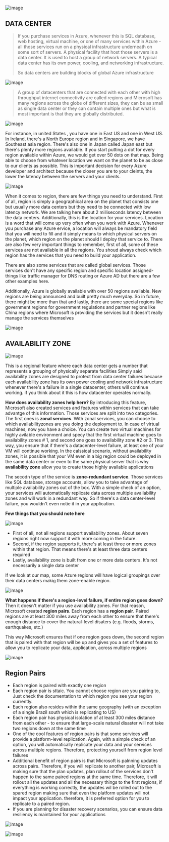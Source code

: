 ![image](https://github.com/user-attachments/assets/06c7c4cb-2d6e-4d96-aa32-f06e0fa459b5)


## DATA CENTER
> If you purchase services in Azure, whenever this is SQL database, web hosting, virtual machine, or one of many services within Azure - all those services run on a physical infrastructure underneath on some sort of servers. A physical facility that host those servers is a data center. It is used to host a group of network servers. A typical data center has its own power, cooling, and networking infrastructure.
>
> So data centers are building blocks of global Azure infrastructure

![image](https://github.com/user-attachments/assets/3b75260d-4e6f-4919-b590-ae19027b9ba3)

> A group of datacenters that are connected with each other with high throughput internet connectivity are called regions and Microsoft has many regions across the globe of different sizes, they can be as small as single data center or they can contain multiple ones but what is most important is that they are globally distributed.

![image](https://github.com/user-attachments/assets/ad59caf8-f491-425b-89b6-ab6cf94cee8d)

For instance, in united States , you have one in East US and one in West US. In Ireland, there's a North Europe region and in Singapore, we have Southeast asia region. There's also one in Japan  called Japan east but there's plenty more regions available. If you start putting a dot for every region available within Azure, we would get over 50 dots on that map. Being able to choose from whatever location we want on the planet to be as close to our clients as possible. This is important decision for every Azure developer and architect because the closer you are to your cleints, the lower the latency between the servers and your clients.

![image](https://github.com/user-attachments/assets/7bf2094a-01cd-496a-b16d-eb82619a7768)

When it comes to region, there are few things you need to understand. First of all, region is simply a geographical area on the planet that consists one but usually more data centers but they need to be connected with low latency network. We are talking here about 2 milliseconds latency between the data centers.
Additionally, this is the location for your services. Location is a word that will come up very often when you work with Azure. Whenever you purchase any Azure ervice, a location will always be mandatory field that you will need to fill and it simply means to which physical servers on the planet, which region on the planet should I deploy that service to.
There are also few very important things to remember, first of all, some of these services are not available in all the regions. You shoud always check which region has the services that you need to build your application.

There are also some services that are called global services. Those services don't have any specific region and specific location assigned- things like traffic manager for DNS routing or Azure AD but there are a few other examples  here. 

Additionally, Azure is globally available with over 50 regions available. New regions are being announced and built pretty much everyday. So in future, there might be more than that and lastly, there are some special regions like government regions for government regulations and partner regions like China regions where Microsoft is providing the services but it doesn't really manage the services themselves 


![image](https://github.com/user-attachments/assets/9de55eab-f56d-45f9-9bdd-1214b4bb3207)



## AVAILABILITY ZONE

![image](https://github.com/user-attachments/assets/c638945b-cfb9-4bf1-a5a2-b3a778c97643)


This is a regional feature where each data center gets a number that represents a grouping of physically separate facilities 
Simply said availability zones are designed to protect from data center failures because each availability zone has its own power cooling and network infrastructure whenever there's a failure in a single datacenter, others will continue working. if you think about it this is how datacenter operates normally. 

**How does availability zones help here?**
By introducing this feature, Microsoft also created services and features within services that can take advantge of this information. Those services are split into two categories. The first ones is **zonal services**. With zonal services, you can choose to which availabilityzones are you doing the deployment to. In case of virtual machines, now you have a choice. You can create two virtual machines for highly avilable environment and specy that the first virtual machine goes to availability zones # 1, and second one goes to availability zone #2 or 3. This way, you ensure that if there's a datacenter-level failure, at least one of your VM will continue working. In the calssical scenario, without availability zones, it is possible that your VM even in a big region could be deployed in the same data center or even to the same physical server that is why **availability zone** allow you to create those highly available applications

The secodn type of the service is **zone-redundant service**. Those services like SQL database, storage accounts, allow you to take advantage of multiple availability zones out  of the box. With a simple check of an option, your services will automatically replicate data across multiple availability zones and will work in a redundant way. So if there's a data center-level failure, you wouldn't even notie it in your application. 



**Few things that you should note here**

![image](https://github.com/user-attachments/assets/d8fb72c2-5cb9-4346-b751-24824083f22c)

- First of all, not all regions support availability zones. About seven regions right now support it with more coming in the future.
- Second, if the region supports it, there's at least three or more zones within that region. That means there's at least three data centers required
- Lastly, availability zone is built from one or more data centers. It's not necessarily a single data center


If we look at our map, some Azure regions will have logical groupings over their data centers makig them zone-enable region. 

![image](https://github.com/user-attachments/assets/b7eddf52-91f3-4348-bc2f-a657e627cdb2)

**What happens if there's a region-level failure, if entire region goes down?**
Then it doesn't matter if you use availability zones. For that reason, Microsoft created **region pairs**. Each region has a **region pair**. Paired regions are at least 300 miles away from each other to ensure that there's enough distance to cover the natural-level disaters (e.g. floods, storms, earthquakes, etc.)

This way Microsoft ensures that if one region goes down, the second region that is paired with that region will be up and gives you a set of features to allow you to replicate your data, application, across multiple regions

![image](https://github.com/user-attachments/assets/7d6533ff-05e3-4b8c-b0c2-bd261bff5bbc)



## Region Pairs
- Each region is paired with exactly one region
- Each region pair is sttaic. You cannot choose region are you pairing to, Just check the documentation to which region you see your region currently.
- Each region also resides within the same geography (with an exception of a single Brazil south which is replicating to US)
- Each region pair has physical isolation of at least 300 miles distance from each other - to ensure that large-scale natural disaster will not take two regions down at the same time
- One of the cool features of region pairs is that some services will provide a platform-level replication. Again, with a simple check of an option, you will automatically replicate your data and your services across multiple regions. Therefore, protecting yourself from region level failures
- Additional benefit of region pairs is that Microsoft is palnning updates across pairs. Therefore, if you will replicate to another pair, Microsoft is making sure that the plan updates, plan rollout of the services don't happen to the same paired regions at the same time. Therefore, it will rollout all the updates and all the necessary things to the first regions, if everything is working correctly, the updates wil be rolled out to the spared region making sure that even the platform updates will not impact your application. therefore, it is preferred option for you to replicate to a paired region.
- If you are planning for disaster recovery scenarios, you can ensure data resiliency is maintained for your applications

![image](https://github.com/user-attachments/assets/9be6a07c-30dd-4ecf-a0aa-2e9abfabdd79)


![image](https://github.com/user-attachments/assets/07f45bad-f22d-4a90-b98e-5a91828f83bc)


